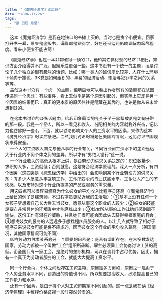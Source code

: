 ```yaml
---
title: "《魔鬼经济学》读后感"
date: "2006-11-26"
tags: 
  - "读（观）后感"
---
```


    这本《魔鬼经济学》是我在地铁口的书摊上买的，当时也是贪个小便宜。回家打开书一看，原来是盗版书，满篇都是错别字，好在还没达到影响理解内容的程度。看来小便宜不能占啊！

   《魔鬼经济学》也是一本非常值得一读的书，他和其它教材型的经济书相比，知识方面介绍得并不广泛，但娱乐性更强一些。这本书没有一个统一的主题，而是讨论了几个独立的很有趣味的话题，比如：哪一类人的诚信度比较差、人在什么环境下倾向于撒谎、3K党是如何组织的、黑帮的经济活动、堕胎与犯罪率之间的关系等等。  
    虽然这本书没有一个统一的主题，但明显地可以看出作者所有的话题都在试图传递同一个思想：有些事件，看上去似乎是某个原因引起的，但实际上它却是另一个因素的结果而已：真正的更本质的原因往往是隐藏在其后的，也许是你从来未曾想到过的。

    在这本书讨论的众多话题中，给我印象最深的是关于关于黑帮成员是如何分赃的那一段。我是一个俗人，所以一看见和收入、分配相关的内容就格外兴奋，记忆力也仿佛好一些:)。下面，就以讨论影响某个人的工资水平的因素，来作为这本《魔鬼经济学》的读后感吧。当然我们讨论的将是在美国的情况，这比讨论中国现状来得安全。  
    一个人的工资收入首先与他从事的行业有关，不同行业间工资水平的差距远远大于行业内不同个体之间的差异。所以才有“男怕入错行”这一说。  
    一个行业收入的高低从根本上讲，是由劳动力供求关系决定的：职位数量少，求职的人多，工资就低；否则就高，这是符合经济学原理的。深入一点分析，有四个因素（这四条是《魔鬼经济学》中给出的）会影响到某个行业劳动力的供求关系：有多少人愿意从事这项工作、工作所要求的专业技能水平、工作让人产生的不快感、以及市场对这个行业所提供的产品或服务的需求量。  
    用这四点可以很容易解释为什么妓女的平均收入比程序员还高（《魔鬼经济学》上给出的例子是建筑师，不过程序员更贴近我的生活啦）：①基本上没有任何一个女孩子梦想着自己长大后去当妓女，愿意从事这个职业的人较少；②妓女的技能是要在非常具体的环境当中才能磨炼出来；③妓女所从事的工作让她们感到很不愉快，这份工作有潜在的威胁，并且她们很可能会因此失去获得幸福家庭的机会；④想找妓女的服务的人远远多于想找程序员服务的人。以上几点就导致了相对于程序员来说妓女可能是供不应求的，因而妓女这个行业的平均收入较高。（美国情况，其他国家情况可能不同）  
    影响劳动力供求关系的另一个重要的因素是：是否有垄断存在。在大多数发达国家，劳动力都被一个叫做“工会”组织所垄断。雇主必须同工会协商讨论工资的高低。而全国只有一家工会，是绝对的垄断机构，可以在谈判中占尽优势。因此，拥有一个真正为劳动者服务的工会，就能大大提高工资水平。

    同一个行业内，个体之间也存在工资差距。原因是多方面的，原因之一是由于个人的业务水平不同，创造出的价值也不同，所以想要提高收入，必须提高自己的工作能力和水平。  
    还有一个因素，是由于每个人对工资的期望不同引起的。这一点是我在读《经济学原理》中解释价格歧视一段时突然领悟的。


